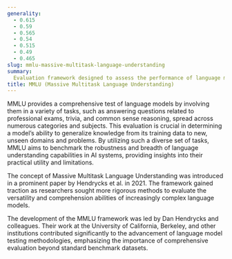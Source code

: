 ```yaml
---
generality:
  - 0.615
  - 0.59
  - 0.565
  - 0.54
  - 0.515
  - 0.49
  - 0.465
slug: mmlu-massive-multitask-language-understanding
summary:
  Evaluation framework designed to assess the performance of language models across a broad spectrum of tasks and domains.
title: MMLU (Massive Multitask Language Understanding)
---
```


MMLU provides a comprehensive test of language models by involving them in a variety of tasks, such as answering questions related to professional exams, trivia, and common sense reasoning, spread across numerous categories and subjects. This evaluation is crucial in determining a model’s ability to generalize knowledge from its training data to new, unseen domains and problems. By utilizing such a diverse set of tasks, MMLU aims to benchmark the robustness and breadth of language understanding capabilities in AI systems, providing insights into their practical utility and limitations.

The concept of Massive Multitask Language Understanding was introduced in a prominent paper by Hendrycks et al. in 2021. The framework gained traction as researchers sought more rigorous methods to evaluate the versatility and comprehension abilities of increasingly complex language models.

The development of the MMLU framework was led by Dan Hendrycks and colleagues. Their work at the University of California, Berkeley, and other institutions contributed significantly to the advancement of language model testing methodologies, emphasizing the importance of comprehensive evaluation beyond standard benchmark datasets.
